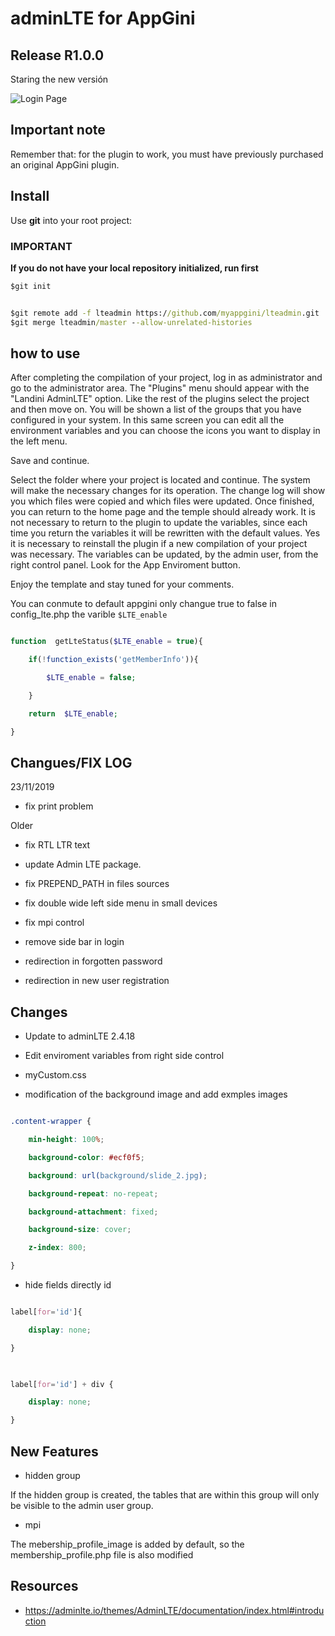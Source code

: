 
# adminLTE for AppGini

## Release R1.0.0

Staring the new versión

![Login Page](https://trello-attachments.s3.amazonaws.com/5cf458a4c077516299941bbf/600x295/4543ab3b3cfe3a5e98ce23f3f76f0ff2/imagen.png)

## Important note

Remember that: for the plugin to work, you must have previously purchased an original AppGini plugin.

## Install

Use **git** into your root project:

### IMPORTANT

**If you do not have your local repository initialized, run first**

 ```cmd
$git init
```

```cmd

$git remote add -f lteadmin https://github.com/myappgini/lteadmin.git
$git merge lteadmin/master --allow-unrelated-histories

```

## how to use

After completing the compilation of your project, log in as administrator and go to the administrator area. The "Plugins" menu should appear with the "Landini AdminLTE" option.
Like the rest of the plugins select the project and then move on.
You will be shown a list of the groups that you have configured in your system.
In this same screen you can edit all the environment variables and you can choose the icons you want to display in the left menu.

Save and continue.

Select the folder where your project is located and continue.
The system will make the necessary changes for its operation.
The change log will show you which files were copied and which files were updated.
Once finished, you can return to the home page and the temple should already work.
It is not necessary to return to the plugin to update the variables, since each time you return the variables it will be rewritten with the default values. Yes it is necessary to reinstall the plugin if a new compilation of your project was necessary.
The variables can be updated, by the admin user, from the right control panel. Look for the App Enviroment button.

Enjoy the template and stay tuned for your comments.

You can conmute to default appgini only changue true to false in config_lte.php the varible ```$LTE_enable```

```php

function  getLteStatus($LTE_enable = true){

    if(!function_exists('getMemberInfo')){

        $LTE_enable = false;

    }

    return  $LTE_enable;

}

```

## Changues/FIX LOG

23/11/2019

- fix print problem

Older

- fix RTL LTR text

- update Admin LTE package.

- fix PREPEND_PATH in files sources

- fix double wide left side menu in small devices

- fix mpi control

- remove side bar in login

- redirection in forgotten password

- redirection in new user registration

## Changes

- Update to adminLTE 2.4.18

- Edit enviroment variables from right side control

- myCustom.css

- modification of the background image and add exmples images

```css

.content-wrapper {

    min-height: 100%;

    background-color: #ecf0f5;

    background: url(background/slide_2.jpg);

    background-repeat: no-repeat;

    background-attachment: fixed;

    background-size: cover;

    z-index: 800;

}

```

- hide fields directly id

```css

label[for='id']{

    display: none;

}

  

label[for='id'] + div {

    display: none;

}

```

## New Features

- hidden group

If the hidden group is created, the tables that are within this group will only be visible to the admin user group.

- mpi

The mebership_profile_image is added by default, so the membership_profile.php file is also modified

## Resources
  
- <https://adminlte.io/themes/AdminLTE/documentation/index.html#introduction>
